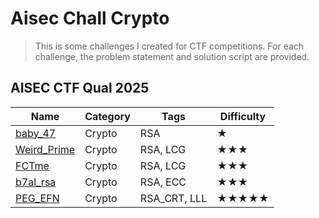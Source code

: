 # Aisec Chall Crypto

> This is some challenges I created for CTF competitions.
> For each challenge, the problem statement and solution script are provided.

## AISEC CTF Qual 2025


| Name                                                                | Category         | Tags                                      | Difficulty |
| ------------------------------------------------------------------- | ---------------- | ----------------------------------------- | ---------- |
| [baby_47](<baby_47/chall/encrypted_values.txt>)                     | Crypto           | RSA                                       | ★          |
| [Weird_Prime](<Weird_Prime/chall/chall.py>)                         | Crypto           | RSA, LCG                                  | ★★★       |
| [FCTme](<FCTme/chall/chall.py>)                                     | Crypto           | RSA, LCG                                  | ★★★       |
| [b7al_rsa](<b7al_rsa/chall/chall.py>)                               | Crypto           | RSA, ECC                                  | ★★★       |
| [PEG_EFN](<PEG_EFN/chall/chall.py>)                                 | Crypto           | RSA_CRT, LLL                              | ★★★★★    |


